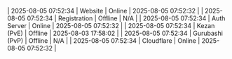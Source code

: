 | 2025-08-05 07:52:34 | Website | Online | 2025-08-05 07:52:32 |
| 2025-08-05 07:52:34 | Registration | Offline | N/A |
| 2025-08-05 07:52:34 | Auth Server | Online | 2025-08-05 07:52:32 |
| 2025-08-05 07:52:34 | Kezan (PvE) | Offline | 2025-08-03 17:58:02 |
| 2025-08-05 07:52:34 | Gurubashi (PvP) | Offline | N/A |
| 2025-08-05 07:52:34 | Cloudflare | Online | 2025-08-05 07:52:32 |
